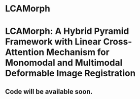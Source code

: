 # LCAMorph
# LCAMorph: A Hybrid Pyramid Framework with Linear Cross-Attention Mechanism for Monomodal and Multimodal Deformable Image Registration
## Code will be available soon.
